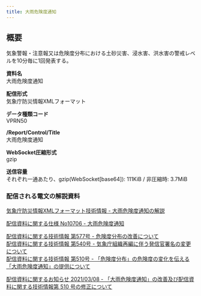 ```yaml
---
title: 大雨危険度通知
---
```


## 概要
気象警報・注意報又は危険度分布における土砂災害、浸水害、洪水害の警戒レベルを10分毎に1回発表する。

**資料名** <br/>
 大雨危険度通知
 
**配信形式** <br/>
 気象庁防災情報XMLフォーマット

**データ種類コード** <br/>
 VPRN50

**/Report/Control/Title** <br/>
 大雨危険度通知
 
**WebSocket圧縮形式** <br/>
 gzip
 
**送信容量** <br/>
 それぞれ一通あたり、gzip(WebSocket\[base64\]): 111KiB / 非圧縮時: 3.7MiB

### 配信される電文の解説資料
 [気象庁防災情報XMLフォーマット技術情報 - 大雨危険度通知の解説](https://dmdata.jp/doc/jma/manual/0207-0207.pdf) 
 
 
 [配信資料に関する仕様 No10706 - 大雨危険度通知](https://www.data.jma.go.jp/suishin/shiyou/pdf/no10706)


 [配信資料に関する技術情報 第577号 - 危険度分布の改善について](https://dmdata.jp/doc/jma/technical/577.pdf) <br/>
 [配信資料に関する技術情報 第540号 - 気象庁組織再編に伴う発信官署名の変更について](https://dmdata.jp/doc/jma/technical/540.pdf) <br/> 
 [配信資料に関する技術情報 第510号 - 「危険度分布」の危険度の変化を伝える「大雨危険度通知」の提供について](https://dmdata.jp/doc/jma/technical/510.pdf)


 [配信資料に関するお知らせ 2021/03/08 - 「大雨危険度通知」の改善及び配信資料に関する技術情報第 510 号の修正について](https://dmdata.jp/doc/jma/notice/2021/20210308a.pdf)

